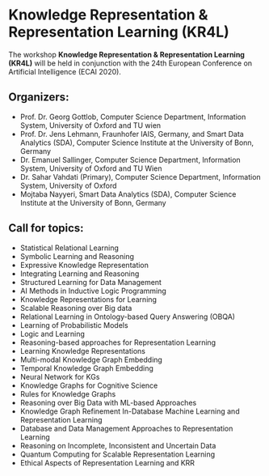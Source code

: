 # Knowledge Representation & Representation Learning (KR4L)


The workshop **Knowledge Representation & Representation Learning (KR4L)** will be held in conjunction with the 24th European Conference on Artificial Intelligence (ECAI 2020). 

## Organizers:
* Prof. Dr. Georg Gottlob, Computer Science Department, Information System, University of Oxford and TU wien
* Prof. Dr. Jens Lehmann, Fraunhofer IAIS, Germany, and Smart Data Analytics (SDA), Computer Science Institute at the University of Bonn, Germany
* Dr. Emanuel Sallinger, Computer Science Department, Information System, University of Oxford and TU Wien
* Dr. Sahar Vahdati (Primary), Computer Science Department, Information System, University of Oxford
* Mojtaba Nayyeri, Smart Data Analytics (SDA), Computer Science Institute at the University of Bonn, Germany

## Call for topics:

- Statistical Relational Learning
- Symbolic Learning and Reasoning
- Expressive Knowledge Representation
- Integrating Learning and Reasoning
- Structured Learning for Data Management
- AI Methods in Inductive Logic Programming
- Knowledge Representations for Learning
- Scalable Reasoning over Big data
- Relational Learning in Ontology-based Query Answering (OBQA)
- Learning of Probabilistic Models
- Logic and Learning
- Reasoning-based approaches for Representation Learning
- Learning Knowledge Representations
- Multi-modal Knowledge Graph Embedding
- Temporal Knowledge Graph Embedding
- Neural Network for KGs 
- Knowledge Graphs for Cognitive Science
- Rules for Knowledge Graphs
- Reasoning over Big Data with ML-based Approaches
- Knowledge Graph Refinement
In-Database Machine Learning and Representation Learning
- Database and Data Management Approaches to Representation Learning
- Reasoning on Incomplete, Inconsistent and Uncertain Data
- Quantum Computing for Scalable Representation Learning
- Ethical Aspects of Representation Learning and KRR

